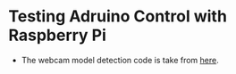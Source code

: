 # Testing Adruino Control with Raspberry Pi

- The webcam model detection code is take from [here](https://github.com/EdjeElectronics/TensorFlow-Lite-Object-Detection-on-Android-and-Raspberry-Pi.git).